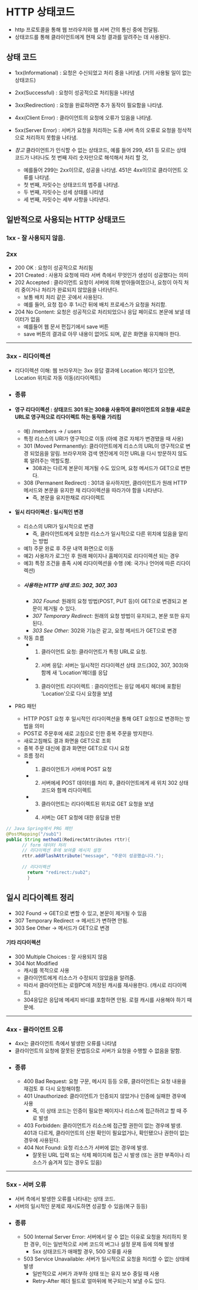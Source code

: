 # HTTP 상태코드 
* http 프로토콜을 통해 웹 브라우저와 웹 서버 간의 통신 중에 전달됨.
* 상태코드를 통해 클라이언트에게 현재 요청 결과를 알려주는 데 사용된다. 

## 상태 코드
* 1xx(Informational) : 요청은 수신되었고 처리 중을 나타냄. (거의 사용될 일이 없는 상태코드)
* 2xx(Successful) : 요청이 성공적으로 처리됨을 나타냄
* 3xx(Redirection) : 요청을 완료하려면 추가 동작이 필요함을 나타냄.
* 4xx(Client Error) : 클라이언트의 요청에 오류가 있음을 나타냄.
* 5xx(Server Error) : 서버가 요청을 처리하는 도중 서버 측의 오류로 요청을 정삭적으로 처리하지 못함을 나타냄.

* *참고* 클라이언트가 인식할 수 없는 상태코드, 예를 들어 299, 451 등 모르는 상태 코드가 나타나도 첫 번째 자리 숫자만으로 해석해서 처리 할 것,
  * 예를들어 299는 2xx이므로, 성공을 나타냄. 451은 4xx이므로 클라이언트 오류를 나타냄.
  * 첫 번째, 자릿수는 상태코드의 범주를 나타냄.
  * 두 번째, 자릿수는 상세 상태를 나타냄
  * 세 번째, 자릿수는 세부 사항을 나타낸다.


## 일반적으로 사용되는 HTTP 상태코드 

### 1xx - 잘 사용되지 않음.
### 2xx  
* 200 OK : 요청이 성공적으로 처리됨
* 201 Created : 사용자 요청에 따라 서버 측에서 무엇인가 생성이 성공했다는 의미
* 202 Accepted : 클라이언트 요청이 서버에 의해 받아들여졌으나, 요청이 아직 처리 중이거나 처리가 완료되지 않았음을 나타낸다. 
  * 보통 배치 처리 같은 곳에서 사용된다.
  * 예를 들어, 요청 접수 후 1시간 뒤에 배치 프로세스가 요청을 처리함.
* 204 No Content: 요청은 성공적으로 처리되었으나 응답 페이로드 본문에 보낼 데이터가 없음
  * 예를들어 웹 문서 편집기에서 save 버튼
  * save 버튼의 결과로 아무 내용이 없어도 되며, 같은 화면을 유지해야 한다.


-------------------------------------------------------------------------------

### 3xx - 리다이렉션
* 리다이렉션 이해: 웹 브라우저는 3xx 응답 결과에 Location 헤더가 있으면, Location 위치로 자동 이동(리다이렉트)
* ### 종류

* #### 영구 리다이렉션 : 상태코드 301 또는 308을 사용하여 클러이언트의 요청을 새로운 URL로 영구적으로 리다이렉트 하는 동작을 가리킴
  * 예) /members -> / users
  * 특정 리소스의 URI가 영구적으로 이동 (아예 경로 자체가 변경됐을 때 사용)
  * 301 (Moved Permanently): 클라이언트에게 리소스의 URL이 영구적으로 변경 되었음을 알림. 브라우저와 검색 엔진에게 이전 URL을 다시 방문하지 않도록 알려주는 역할도함.
    * 308과는 다르게 본문이 제거될 수도 있으며, 요청 메서드가 GET으로 변한다.
  * 308 (Permanent Redirect) : 301과 유사하지만, 클라이언트가 원래 HTTP 메서드와 본문을 유지한 채 리다이렉션을 따라가야 함을 나타낸다.
    * 즉, 본문을 유지한채로 리다이렉트
    

* #### 일시 리다이렉션 : 일시적인 변경
  * 리소스의 URI가 일시적으로 변경
    * 즉, 클라이언트에게 요청한 리소스가 일시적으로 다른 위치에 있음을 알리는 방법
  * 예1) 주문 완료 후 주문 내역 화면으로 이동
  * 예2) 사용자가 로그인 후 원래 페이지나 홈페이지로 리다이렉션 되는 경우
  * 예3) 특정 조건을 충족 시에 리다이렉션을 수행 (예: 국가나 언어에 따른 리다이렉션)
  * ##### 사용하는 HTTP 상태 코드: 302, 307, 303
    * *302 Found:* 원래의 요청 방법(POST, PUT 등)이 GET으로 변경되고 본문이 제거될 수 있다.
    * *307 Temporary Redirect:* 원래의 요청 방법이 유지되고, 본문 또한 유지된다.
    * *303 See Other:* 302와 기능은 같고, 요청 메서드가 GET으로 변경 
  * 작동 흐름
    * 1. 클라이언트 요청: 클라이언트가 특정 URL로 요청.
    * 2. 서버 응답: 서버는 일시적인 리다이렉션 상태 코드(302, 307, 303)와 함께 새 'Location'헤더를 응답
    * 3. 클라이언트 리다이렉트 : 클라이언트는 응답 메세지 헤더에 포함된 'Location'으로 다시 요청을 보냄


* PRG 패턴
  * HTTP POST 요청 후 일시적인 리다이렉션을 통해 GET 요청으로 변경하는 방법을 의미
  * POST로 주문후에 새로 고침으로 인한 중복 주문을 방지한다.
  * 새로고침해도 결과 화면을 GET으로 조회
  * 중복 주문 대신에 결과 화면만 GET으로 다시 요청
  * 흐름 정리
    * 1. 클라이언트가 서버에 POST 요청
    * 2. 서버에세 POST 데이터를 처리 후, 클라이언트에게 새 위치 302 상태코드와 함께 리다이렉트
    * 3. 클라이언트는 리다이렉트된 위치로 GET 요청을 보냄
    * 4. 서버는 GET 요청에 대한 응답을 반환 

```java
// Java Spring에서 PRG 패턴
@PostMapping("/sub1")
public String method1(RedirectAttributes rttr){
      // form 데이터 처리
      // 리다이렉션 후에 보여줄 메시지 설정
      rttr.addFlashAttribute("message", "주문이 성공했습니다.");
      
      // 리다이렉션
        return "redirect:/sub2";
        }
```
## 일시 리다이렉트 정리
* 302 Found -> GET으로 변할 수 있고, 본문이 제거될 수 있음
* 307 Temporary Redirect -> 메서드가 변하면 안됨.
* 303 See Other -> 메서드가 GET으로 변경


#### 기타 리다이렉션
* 300 Multiple Choices : 잘 사용되지 않음
* 304 Not Modified
  * 캐시를 목적으로 사용
  * 클라이언트에게 리소스가 수정되지 않았음을 알려줌.
  * 따라서 클라이언트는 로컬PC에 저장된 캐시를 재사용한다. (캐시로 리다이렉트)
  * 304응답은 응답에 메세지 바디를 포함하면 안됨. 로컬 캐시를 사용해야 하기 때문에.

----------------------------------------------------------------------
### 4xx - 클라이언트 오류
* 4xx는 클라이언트 측에서 발생한 오류를 나타냄
* 클라이언트의 요청에 잘못된 문법등으로 서버가 요청을 수행할 수 없음을 말함.
* ### 종류
  * 400 Bad Request: 요청 구문, 메시지 등등 오류, 클라이언트는 요청 내용을 재검토 후 다시 요청해야함.
  * 401 Unauthorized: 클라이언트가 인증되지 않았거나 인증에 실패한 경우에 사용
    * 즉, 이 상태 코드는 인증이 필요한 페이지나 리소스에 접근하려고 할 때 주로 발생
  * 403 Forbidden: 클라이언트가 리소스에 접근할 권한이 없는 경우에 발생. 401과 다르게, 클라이언트의 신원 확인이 필요없거나, 확인됐으나 권한이 없는 경우에 사용된다.
  * 404 Not Found: 요청 리소스가 서버에 없는 경우에 발생. 
    * 잘못된 URL 입력 또는 삭제 페이지에 접근 시 발생 (또는 권한 부족이나 리소스가 숨겨져 있는 경우도 있음)

------------------------------------------------------------
### 5xx - 서버 오류
* 서버 측에서 발생한 오류를 나타내는 상태 코드. 
* 서버의 일시적인 문제로 재시도하면 성공할 수 있음(복구 등등)
* ### 종류
  * 500 Internal Server Error: 서버에서 알 수 없는 이유로 요청을 처리하지 못한 경우, 이는 일반적으로 서버 코드의 버그나 설정 문제 등에 의해 발생
    * 5xx 상태코드가 애매할 경우, 500 오류를 사용
  * 503 Service Unavailable: 서버가 일시적으로 요청을 처리할 수 없는 상태에 발생
    * 일반적으로 서버가 과부하 상태 또는 유지 보수 중일 때 사용
    * Retry-After 헤더 필드로 얼마뒤에 복구되는지 보낼 수도 있다.